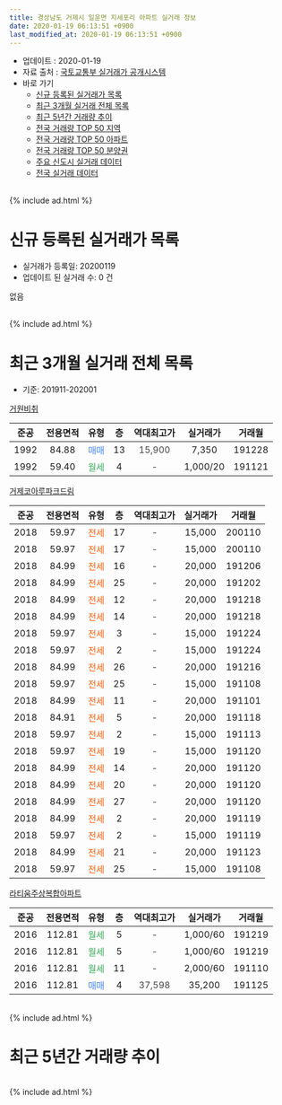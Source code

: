```yaml
---
title: 경상남도 거제시 일운면 지세포리 아파트 실거래 정보
date: 2020-01-19 06:13:51 +0900
last_modified_at: 2020-01-19 06:13:51 +0900
---
```


* 업데이트 : 2020-01-19
* 자료 출처 : [국토교통부 실거래가 공개시스템](http://rt.molit.go.kr)
* 바로 가기
    * [신규 등록된 실거래가 목록](#신규-등록된-실거래가-목록)
    * [최근 3개월 실거래 전체 목록](#최근-3개월-실거래-전체-목록)
    * [최근 5년간 거래량 추이](#최근-5년간-거래량-추이)
    * [전국 거래량 TOP 50 지역](https://apt-info.github.io/apt-trade-info/최근-3개월-전국에서-가장-거래가-많이-발생한-지역)
    * [전국 거래량 TOP 50 아파트](https://apt-info.github.io/apt-trade-info/최근-3개월-전국에서-가장-거래가-많이-발생한-아파트)
    * [전국 거래량 TOP 50 분양권](https://apt-info.github.io/apt-trade-info/최근-3개월-전국에서-가장-거래가-많이-발생한-분양권)
    * [주요 신도시 실거래 데이터](https://apt-info.github.io/apt-trade-info/주요-신도시)
    * [전국 실거래 데이터](https://apt-info.github.io/apt-trade-info/전국)
<br>
{% include ad.html %}
<br>

# 신규 등록된 실거래가 목록
* 실거래가 등록일: 20200119
* 업데이트 된 실거래 수: 0 건

없음

<br>
{% include ad.html %}
<br>

# 최근 3개월 실거래 전체 목록
* 기준: 201911-202001


[거원비취](https://search.naver.com/search.naver?query=%EA%B2%BD%EC%83%81%EB%82%A8%EB%8F%84+%EA%B1%B0%EC%A0%9C%EC%8B%9C+%EC%9D%BC%EC%9A%B4%EB%A9%B4+%EC%A7%80%EC%84%B8%ED%8F%AC%EB%A6%AC+%EA%B1%B0%EC%9B%90%EB%B9%84%EC%B7%A8)

|준공|전용면적|유형|층|역대최고가|실거래가|거래월|
|:---:|:---:|:---:|:---:|:---:|:---:|:---:|
|1992|84.88|<span style="color:#4285f3">매매</span>|13|<span style="color:#444444">15,900</span>|7,350|191228|
|1992|59.40|<span style="color:#34a853">월세</span>|4|<span style="color:#444444">-</span>|1,000/20|191121|

[거제코아루파크드림](https://search.naver.com/search.naver?query=%EA%B2%BD%EC%83%81%EB%82%A8%EB%8F%84+%EA%B1%B0%EC%A0%9C%EC%8B%9C+%EC%9D%BC%EC%9A%B4%EB%A9%B4+%EC%A7%80%EC%84%B8%ED%8F%AC%EB%A6%AC+%EA%B1%B0%EC%A0%9C%EC%BD%94%EC%95%84%EB%A3%A8%ED%8C%8C%ED%81%AC%EB%93%9C%EB%A6%BC)

|준공|전용면적|유형|층|역대최고가|실거래가|거래월|
|:---:|:---:|:---:|:---:|:---:|:---:|:---:|
|2018|59.97|<span style="color:#ff5a00">전세</span>|17|<span style="color:#444444">-</span>|15,000|200110|
|2018|59.97|<span style="color:#ff5a00">전세</span>|17|<span style="color:#444444">-</span>|15,000|200110|
|2018|84.99|<span style="color:#ff5a00">전세</span>|16|<span style="color:#444444">-</span>|20,000|191206|
|2018|84.99|<span style="color:#ff5a00">전세</span>|25|<span style="color:#444444">-</span>|20,000|191202|
|2018|84.99|<span style="color:#ff5a00">전세</span>|12|<span style="color:#444444">-</span>|20,000|191218|
|2018|84.99|<span style="color:#ff5a00">전세</span>|14|<span style="color:#444444">-</span>|20,000|191218|
|2018|59.97|<span style="color:#ff5a00">전세</span>|3|<span style="color:#444444">-</span>|15,000|191224|
|2018|59.97|<span style="color:#ff5a00">전세</span>|2|<span style="color:#444444">-</span>|15,000|191224|
|2018|84.99|<span style="color:#ff5a00">전세</span>|26|<span style="color:#444444">-</span>|20,000|191216|
|2018|59.97|<span style="color:#ff5a00">전세</span>|25|<span style="color:#444444">-</span>|15,000|191108|
|2018|84.99|<span style="color:#ff5a00">전세</span>|11|<span style="color:#444444">-</span>|20,000|191101|
|2018|84.91|<span style="color:#ff5a00">전세</span>|5|<span style="color:#444444">-</span>|20,000|191118|
|2018|59.97|<span style="color:#ff5a00">전세</span>|2|<span style="color:#444444">-</span>|15,000|191113|
|2018|59.97|<span style="color:#ff5a00">전세</span>|19|<span style="color:#444444">-</span>|15,000|191120|
|2018|84.99|<span style="color:#ff5a00">전세</span>|14|<span style="color:#444444">-</span>|20,000|191120|
|2018|84.99|<span style="color:#ff5a00">전세</span>|20|<span style="color:#444444">-</span>|20,000|191120|
|2018|84.99|<span style="color:#ff5a00">전세</span>|27|<span style="color:#444444">-</span>|20,000|191120|
|2018|84.99|<span style="color:#ff5a00">전세</span>|2|<span style="color:#444444">-</span>|20,000|191119|
|2018|59.97|<span style="color:#ff5a00">전세</span>|2|<span style="color:#444444">-</span>|15,000|191119|
|2018|84.99|<span style="color:#ff5a00">전세</span>|21|<span style="color:#444444">-</span>|20,000|191123|
|2018|59.97|<span style="color:#ff5a00">전세</span>|25|<span style="color:#444444">-</span>|15,000|191108|

[라티움주상복합아파트](https://search.naver.com/search.naver?query=%EA%B2%BD%EC%83%81%EB%82%A8%EB%8F%84+%EA%B1%B0%EC%A0%9C%EC%8B%9C+%EC%9D%BC%EC%9A%B4%EB%A9%B4+%EC%A7%80%EC%84%B8%ED%8F%AC%EB%A6%AC+%EB%9D%BC%ED%8B%B0%EC%9B%80%EC%A3%BC%EC%83%81%EB%B3%B5%ED%95%A9%EC%95%84%ED%8C%8C%ED%8A%B8)

|준공|전용면적|유형|층|역대최고가|실거래가|거래월|
|:---:|:---:|:---:|:---:|:---:|:---:|:---:|
|2016|112.81|<span style="color:#34a853">월세</span>|5|<span style="color:#444444">-</span>|1,000/60|191219|
|2016|112.81|<span style="color:#34a853">월세</span>|5|<span style="color:#444444">-</span>|1,000/60|191219|
|2016|112.81|<span style="color:#34a853">월세</span>|11|<span style="color:#444444">-</span>|2,000/60|191110|
|2016|112.81|<span style="color:#4285f3">매매</span>|4|<span style="color:#444444">37,598</span>|35,200|191125|


<br>
{% include ad.html %}
<br>

# 최근 5년간 거래량 추이


<div style="width:100%;">
    <canvas id="deal_progress" height="200"></canvas>
</div>

<script>
new Chart(document.getElementById("deal_progress"), {
    type: 'line',
    data: {
        labels: ['201501','201502','201503','201504','201505','201506','201507','201508','201509','201510','201511','201512','201601','201602','201603','201604','201605','201606','201607','201608','201609','201610','201611','201612','201701','201702','201703','201704','201705','201706','201707','201708','201709','201710','201711','201712','201801','201802','201803','201804','201805','201806','201807','201808','201809','201810','201811','201812','201901','201902','201903','201904','201905','201906','201907','201908','201909','201910','201911','201912','202001'],
        datasets: [{
            label: '매매',
            pointRadius: 1,
            data: [0, 2, 2, 0, 0, 1, 0, 0, 1, 0, 0, 1, 0, 3, 1, 0, 1, 0, 1, 6, 0, 1, 1, 1, 0, 2, 0, 0, 0, 0, 0, 3, 0, 0, 0, 0, 1, 0, 0, 4, 0, 0, 0, 0, 1, 3, 2, 3, 2, 4, 0, 1, 0, 1, 0, 1, 0, 0, 1, 1, 0],
            borderColor: "rgba(255, 201, 14, 1)",
            backgroundColor: "rgba(255, 201, 14, 0.5)",
            fill: false,
            lineTension: 0
        },{
            label: '전월세',
            pointRadius: 1,
            data: [0, 0, 0, 0, 0, 0, 0, 0, 1, 2, 0, 0, 0, 2, 0, 0, 0, 0, 3, 1, 1, 1, 0, 0, 0, 1, 1, 1, 1, 0, 1, 0, 0, 1, 1, 0, 0, 1, 1, 0, 3, 0, 1, 0, 0, 1, 7, 5, 7, 10, 25, 13, 17, 11, 10, 12, 8, 12, 14, 9, 2],
            borderColor: "rgba(0, 141, 185, 1)",
            backgroundColor: "rgba(0, 141, 185, 0.5)",
            fill: false,
            lineTension: 0
        }
        ]
    },
    options: {
        responsive: true,
        title: {
            display: false
        },
        tooltips: {
            mode: 'index',
            intersect: false
        },
        hover: {
            mode: 'nearest',
            intersect: true
        },
        scales: {
            xAxes: [{
                display: true,
                scaleLabel: {
                    display: true,
                    labelString: '년/월'
                }
            }],
            yAxes: [{
                display: true,
                ticks: {
                    suggestedMin: 0,
                },
                scaleLabel: {
                    display: true,
                    labelString: '실거래 수'
                }
            }]
        }
    }
});

</script>


<br>
{% include ad.html %}
<br>

